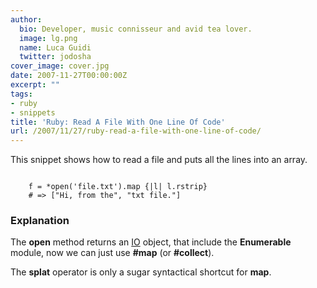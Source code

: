 ```yaml
---
author:
  bio: Developer, music connisseur and avid tea lover.
  image: lg.png
  name: Luca Guidi
  twitter: jodosha
cover_image: cover.jpg
date: 2007-11-27T00:00:00Z
excerpt: ""
tags:
- ruby
- snippets
title: 'Ruby: Read A File With One Line Of Code'
url: /2007/11/27/ruby-read-a-file-with-one-line-of-code/
---
```


<p>This snippet shows how to read a file and puts all the lines into an array.</p>

<code lang="ruby">
    f = *open('file.txt').map {|l| l.rstrip}
    # =&gt; ["Hi, from the", "txt file."]
</code>

<h3>Explanation</h3>
<p>The <strong>open</strong> method returns an <a href="http://www.ruby-doc.org/core/classes/IO.html" title="IO class on Ruby API DOC">IO</a> object, that include the <strong>Enumerable</strong> module, now we can just use <strong>#map</strong> (or <strong>#collect</strong>).</p>
<p>The <strong>splat</strong> operator is only a sugar syntactical shortcut for <strong>map</strong>.</p>
